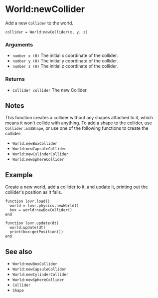 <!--
category: reference
-->

World:newCollider
===

Add a new `Collider` to the world.

    collider = World:newCollider(x, y, z)

### Arguments

- `number x (0)` The initial x coordinate of the collider.
- `number y (0)` The initial y coordinate of the collider.
- `number z (0)` The initial z coordinate of the collider.

### Returns

- `Collider collider` The new Collider.

Notes
---

This function creates a collider without any shapes attached to it, which means it won't collide
with anything.  To add a shape to the collider, use `Collider:addShape`, or use one of the following
functions to create the collider:

- `World:newBoxCollider`
- `World:newCapsuleCollider`
- `World:newCylinderCollider`
- `World:newSphereCollider`

Example
---

Create a new world, add a collider to it, and update it, printing out the collider's position as it
falls.

```
function lovr.load()
  world = lovr.physics.newWorld()
  box = world:newBoxCollider()
end

function lovr.update(dt)
  world:update(dt)
  print(box:getPosition())
end
```

See also
---

- `World:newBoxCollider`
- `World:newCapsuleCollider`
- `World:newCylinderCollider`
- `World:newSphereCollider`
- `Collider`
- `Shape`
